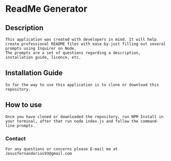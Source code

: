 # ReadMe Generator

## Description
    This application was created with developers in mind. It will help create professional README files with ease by just filling out several prompts using Inquirer on Node.
    The prompts are a set of questions regarding a description, installation guide, licence, etc.

## Installation Guide
    So far the way to use this application is to clone or download this repository.

## How to use
    Once you have cloned or downloaded the repository, run NPM Install in your terminal, after that run node index.js and follow the command-line prompts.

### Contact
    For any questions or concerns please E-mail me at Jesusfernandorios93@gmail.com